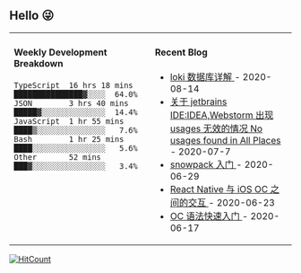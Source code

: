 ## Hello 😜
<table>
<tr>
<td valign="top" width="50%">

#### Weekly Development Breakdown
    

```text
TypeScript  16 hrs 18 mins ███████████████▓░░░░  64.0%
JSON        3 hrs 40 mins  █████▓░░░░░░░░░░░░░░  14.4%
JavaScript  1 hr 55 mins   ████▒░░░░░░░░░░░░░░░   7.6%
Bash        1 hr 25 mins   ████░░░░░░░░░░░░░░░░   5.6%
Other       52 mins        ███▓░░░░░░░░░░░░░░░░   3.4%
```

</td>
<td valign="top" width="50%">

#### Recent Blog  
 

* <a href='http://www.cnblogs.com/Grewer/p/13507197.html' target='_blank'>loki 数据库详解 </a> - 2020-08-14 
* <a href='http://www.cnblogs.com/Grewer/p/13262390.html' target='_blank'>关于 jetbrains IDE:IDEA,Webstorm 出现 usages 无效的情况 No usages found in All Places </a> - 2020-07-7 
* <a href='http://www.cnblogs.com/Grewer/p/13211077.html' target='_blank'>snowpack 入门 </a> - 2020-06-29 
* <a href='http://www.cnblogs.com/Grewer/p/13182837.html' target='_blank'>React Native 与 iOS OC 之间的交互 </a> - 2020-06-23 
* <a href='http://www.cnblogs.com/Grewer/p/13152374.html' target='_blank'>OC 语法快速入门 </a> - 2020-06-17 


</td>
</tr>
</table>


[![HitCount](http://hits.dwyl.com/grewer@grewercn/Grew'er.svg)](http://hits.dwyl.com/grewer@grewercn/Grew'er)
